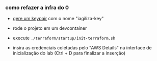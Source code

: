 ### como refazer a infra do 0

- [gere um keypair](https://us-east-1.console.aws.amazon.com/ec2/home?region=us-east-1#CreateKeyPair:) com o nome "iagiliza-key"

- rode o projeto em um devcontainer

- execute `./terraform/startup/init-terraform.sh`

- insira as credenciais coletadas pelo "AWS Details" na interface de inicialização do lab (Ctrl + D para finalizar a inserção)
